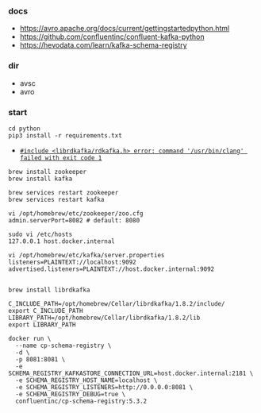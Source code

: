 ### docs
- https://avro.apache.org/docs/current/gettingstartedpython.html
- https://github.com/confluentinc/confluent-kafka-python
- https://hevodata.com/learn/kafka-schema-registry

### dir
- avsc
- avro

### start
```shell
cd python
pip3 install -r requirements.txt 
```
- [`#include <librdkafka/rdkafka.h> error: command '/usr/bin/clang' failed with exit code 1`](https://github.com/confluentinc/confluent-kafka-python/issues/184)
```shell
brew install zookeeper
brew install kafka

brew services restart zookeeper
brew services restart kafka

vi /opt/homebrew/etc/zookeeper/zoo.cfg
admin.serverPort=8082 # default: 8080

sudo vi /etc/hosts
127.0.0.1 host.docker.internal

vi /opt/homebrew/etc/kafka/server.properties
listeners=PLAINTEXT://localhost:9092
advertised.listeners=PLAINTEXT://host.docker.internal:9092


brew install librdkafka

C_INCLUDE_PATH=/opt/homebrew/Cellar/librdkafka/1.8.2/include/
export C_INCLUDE_PATH
LIBRARY_PATH=/opt/homebrew/Cellar/librdkafka/1.8.2/lib
export LIBRARY_PATH
```
```shell
docker run \
  --name cp-schema-registry \
  -d \
  -p 8081:8081 \
  -e SCHEMA_REGISTRY_KAFKASTORE_CONNECTION_URL=host.docker.internal:2181 \
  -e SCHEMA_REGISTRY_HOST_NAME=localhost \
  -e SCHEMA_REGISTRY_LISTENERS=http://0.0.0.0:8081 \
  -e SCHEMA_REGISTRY_DEBUG=true \
  confluentinc/cp-schema-registry:5.3.2
```